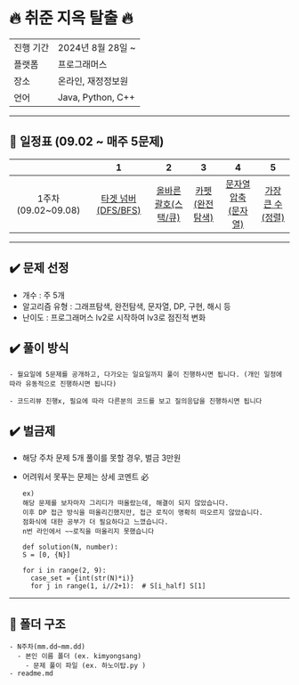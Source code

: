 # 🔥 취준 지옥 탈출 🔥

<table>
  <tr>
    <td>진행 기간</td>
    <td>2024년 8월 28일 ~ </td>
  </tr>
  <tr>
    <td>플랫폼</td>
    <td>프로그래머스</td>
  </tr>
   <tr>
    <td>장소</td>
    <td>온라인, 재정정보원</td>
  </tr>
  <tr>
    <td>언어</td>
    <td>Java, Python, C++</td>
  </tr>
</table>

---

## **📅 일정표 (09.02 ~ 매주 5문제)**
| |1|2|3|4|5|
|:-:|:-:|:-:|:-:|:-:|:-:|
|1주차(09.02~09.08)|[타겟 넘버(DFS/BFS)](https://school.programmers.co.kr/learn/courses/30/lessons/43165)|[올바른 괄호(스택/큐)](https://school.programmers.co.kr/learn/courses/30/lessons/12909)|[카펫(완전탐색)](https://school.programmers.co.kr/learn/courses/30/lessons/42842)|[문자열 압축(문자열)](https://school.programmers.co.kr/learn/courses/30/lessons/60057)|[가장 큰 수(정렬)](https://school.programmers.co.kr/learn/courses/30/lessons/42746)|


---

## ✔️ 문제 선정
  - 개수 : 주 5개
  - 알고리즘 유형 : 그래프탐색, 완전탐색, 문자열, DP, 구현, 해시 등
  - 난이도 : 프로그래머스 lv2로 시작하여 lv3로 점진적 변화  
   
## ✔️ 풀이 방식 
    - 월요일에 5문제를 공개하고, 다가오는 일요일까지 풀이 진행하시면 됩니다. (개인 일정에 따라 유동적으로 진행하시면 됩니다)
    
    - 코드리뷰 진행x, 필요에 따라 다른분의 코드를 보고 질의응답을 진행하시면 됩니다

## ✔️ 벌금제
  - 해당 주차 문제 5개 풀이를 못할 경우, 벌금 3만원
  - 어려워서 못푸는 문제는 상세 코멘트 必

        ex)  
        해당 문제를 보자마자 그리디가 떠올랐는데, 해결이 되지 않았습니다. 
        이후 DP 접근 방식을 떠올리긴했지만, 접근 로직이 명확히 떠오르지 않았습니다. 
        점화식에 대한 공부가 더 필요하다고 느꼈습니다. 
        n번 라인에서 ~~로직을 떠올리지 못했습니다

        def solution(N, number):
        S = [0, {N}]

        for i in range(2, 9):
          case_set = {int(str(N)*i)}
          for j in range(1, i//2+1):  # S[i_half] S[1]

---

## 👶 폴더 구조

    - N주차(mm.dd~mm.dd)
      - 본인 이름 폴더 (ex. kimyongsang) 
        - 문제 풀이 파일 (ex. 하노이탑.py )      
    - readme.md
